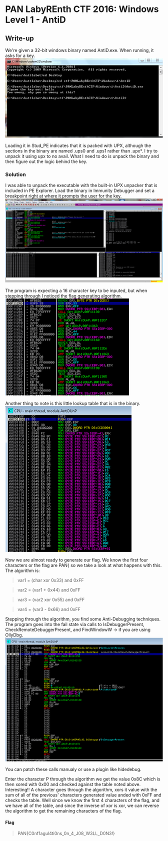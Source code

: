 # PAN LabyREnth CTF 2016: Windows Level 1 - AntiD

## Write-up
We're given a 32-bit windows binary named AntiD.exe. When running, it asks for a key. 
![Initial Output](AntiD1.PNG)

Loading it in Stud_PE indicates that it is packed with UPX, although the sections in the binary are named .ups0 and .ups1 rather than .upx*. I try to unpack it using upx to no avail. What I need to do is unpack the binary and then figure out the logic behind the key.

### Solution

I was able to unpack the executable with the built-in UPX unpacker that is included in PE Explorer. Load the binary in Immunity Debugger and set a breakpoint right at where it prompts the user for the key.
![Initial Breakpoint](AntiD2.PNG)

The program is expecting a 16 character key to be inputed, but when stepping through I noticed the flag generating algorithm. 
![Flag Generating Algorithm](AntiDAlgo.PNG)

Another thing to note is this little lookup table that is in the binary.
![LookUp Table](AntiDLookupTable.PNG)

Now we are almost ready to generate our flag.
We know the first four characters or the flag are PAN{ so we take a look at what happens with this. 
The algorithm is:
> var1 = (char xor 0x33) and 0xFF

> var2 = (var1 + 0x44) and 0xFF

> var3 = (var2 xor 0x55) and 0xFF

> var4 = (var3 - 0x66) and 0xFF

Stepping through the algorithm, you find some Anti-Debugging techniques. The program goes into the fail state via calls to IsDebuggerPresent, CheckRemoteDebuggerPresent, and FindWindowW -> if you are using OllyDbg. 
![Anti-Debugging](AntiDAnti.PNG)

You can patch these calls manualy or use a plugin like hidedebug. 

Enter the character P through the algorithm we get the value 0x8C which is then xored with 0x00 and checked against the table 
noted above. Interesting!!
A character goes through the algorithm, xors it value with the sum of all of the previous' characters generated value anded with 0xFF and checks the table. Well since we know the first 4 characters of the flag, and we have all of the table, and since the inverse of xor is xor, we can reverse the algorithm to get the remaining characters of the flag.  

#### Flag
> PAN{C0nf1agul4ti0ns_0n_4_J08_W3LL_D0N3!}
